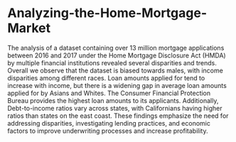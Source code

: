 # Analyzing-the-Home-Mortgage-Market

The analysis of a dataset containing over 13 million mortgage applications between 2016 and 2017 under the Home Mortgage Disclosure Act (HMDA) by multiple financial institutions revealed several disparities and trends. Overall we observe that the dataset is biased towards males, with income disparities among different races. Loan amounts applied for tend to increase with income, but there is a widening gap in average loan amounts applied for by Asians and Whites. The Consumer Financial Protection Bureau provides the highest loan amounts to its applicants. Additionally, Debt-to-income ratios vary across states, with Californians having higher ratios than states on the east coast. These findings emphasize the need for addressing disparities, investigating lending practices, and economic factors to improve underwriting processes and increase profitability.
